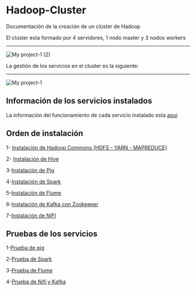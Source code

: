 # Hadoop-Cluster
Documentación de la creación de un clúster de Hadoop

El clúster esta formado por 4 servidores, 1 nodo master y 3 nodos workers

<hr>

![My project-1 (2)](https://github.com/Franmc027/Hadoop-Cluster/assets/123466051/df9e2623-2294-4348-8e30-151c4a3b3d4b)


La gestión de los servicios en el cluster es la siguiente:

<hr>


![My project-1](https://github.com/Franmc027/Hadoop-Cluster/assets/123466051/bc8f6f19-7cc6-4539-b9da-5b57087b5fcf)

## Información de los servicios instalados

La información del funcionamiento de cada servicio instalado esta [aqui](https://github.com/Franmc027/Hadoop-Cluster/blob/main/Explicaci%C3%B3n-servicios.md)


## Orden de instalación

1- [Instalación de Hadoop Commons (HDFS - YARN - MAPREDUCE)](https://github.com/Franmc027/Hadoop-Cluster/blob/main/Instalacion-Hadoop(HDFS%20-%20YARN%20-%20MAPREDUCE).md)

2- [Instalación de Hive](https://github.com/Franmc027/Hadoop-Cluster/blob/main/Instalacion-Hive.md)

3-[Instalación de Pig](https://github.com/Franmc027/Hadoop-Cluster/blob/main/Instalacion-Pig.md)

4-[Instalación de Spark](https://github.com/Franmc027/Hadoop-Cluster/blob/main/Insatalacion-Spark.md)

5-[Instalación de Flume](https://github.com/Franmc027/Hadoop-Cluster/blob/main/Instalacion-Flume.md)

6-[Instalación de Kafka con Zookeeper](https://github.com/Franmc027/Hadoop-Cluster/blob/main/Instalacion-Kafka.md)

7-[Instalación de NIFI](https://github.com/Franmc027/Hadoop-Cluster/blob/main/Instalacion-Nifi.md)

## Pruebas de los servicios

1-[Prueba de pig](https://github.com/Franmc027/Hadoop-Cluster/blob/main/Prueba-pig.md)

2-[Prueba de Spark](https://github.com/Franmc027/Hadoop-Cluster/blob/main/Prueba-Spark.md)

3-[Prueba de Flume](https://github.com/Franmc027/Hadoop-Cluster/blob/main/Prueba-Flume.md)

4-[Prueba de Nifi y Kafka](https://github.com/Franmc027/Hadoop-Cluster/blob/main/Prueba-Nifi-Kafka.md)
